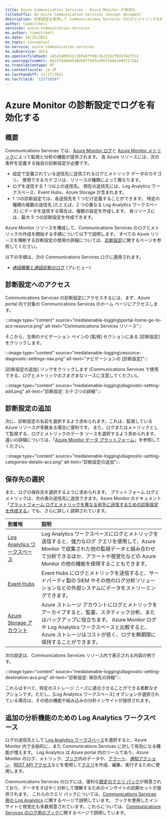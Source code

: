 ```yaml
---
title: Azure Communication Services - Azure Monitor の有効化
titleSuffix: An Azure Communication Services concept document
description: 診断設定を使用して Communications Services のログとメトリックを構成します。
author: timmitchell
services: azure-communication-services
ms.author: timmitchell
ms.date: 10/25/2021
ms.topic: conceptual
ms.service: azure-communication-services
ms.subservice: data
ms.openlocfilehash: 145e5d09552c39fe6ff69c3b22152f8357427fc2
ms.sourcegitcommit: 0415f4d064530e0d7799fe295f1d8dc003f17202
ms.translationtype: HT
ms.contentlocale: ja-JP
ms.lasthandoff: 11/17/2021
ms.locfileid: "132716507"
---
```

# <a name="enable-logs-via-diagnostic-settings-in-azure-monitor"></a>Azure Monitor の診断設定でログを有効化する

## <a name="overview"></a>概要

Communications Services では、[Azure Monitor ログ](../../../azure-monitor/logs/data-platform-logs.md)と [Azure Monitor メトリック](../../../azure-monitor/essentials/data-platform-metrics.md)によって監視と分析の機能が提供されます。 各 Azure リソースには、次の条件を定義する独自の診断設定が必要です。

- 設定で定義されている送信先に送信されるログとメトリック データのカテゴリ。 使用できるカテゴリは、リソースの種類によって異なります。
- ログを送信する 1 つ以上の送信先。 現在の送信先には、Log Analytics ワークスペース、Event Hubs、Azure Storage が含まれます。
- 1 つの診断設定では、各送信先を 1 つだけ定義することができます。 特定の種類の複数の送信先 (たとえば、2 つの異なる Log Analytics ワークスペース) にデータを送信する場合は、複数の設定を作成します。 各リソースには、最大 5 つの診断設定を作成できます。

Azure Monitor リソースを構成して、Communications Services のログとメトリックの作成を開始する手順について以下で説明します。 すべての Azure リソースを横断する診断設定の使用の詳細については、[診断設定](../../../azure-monitor/essentials/diagnostic-settings.md)に関するページを参照してください。

以下の手順は、次の Communications Services ログに適用されます。

- [通話概要と通話診断のログ](call-logs-azure-monitor.md) (プレビュー)

## <a name="access-diagnostic-settings"></a>診断設定へのアクセス

Communications Services の診断設定にアクセスするには、まず、Azure portal 内で対象の Communications Services のホーム ページにアクセスします。

:::image type="content" source="media\enable-logging\portal-home-go-to-acs-resource.png" alt-text="Communications Services リソース":::

そこから、左側のナビゲーション ペインの [監視] セクションにある [診断設定] をクリックします。

:::image type="content" source="media\enable-logging\resource-diagnostic-settings-nav.png" alt-text="ナビゲーションの [診断設定]":::

[診断設定の追加] リンクをクリックします (Communications Services で使用できる、ログとメトリックのさまざまなソースに注意してください)。

:::image type="content" source="media\enable-logging\diagnostic-setting-add.png" alt-text="診断設定: カテゴリの詳細":::

## <a name="adding-a-diagnostic-setting"></a>診断設定の追加

次に、診断設定の名前を選択するよう求められます。これは、監視している Azure リソースが多数ある場合に便利です。 また、ログまたはメトリックとして監視する、ログとメトリックのデータ ソースを選択するよう求められます。 違いの詳細については、「[Azure Monitor データ プラットフォーム](../../../azure-monitor/data-platform.md)」を参照してください。

:::image type="content" source="media\enable-logging\diagnostic-setting-categories-details-acs.png" alt-text="診断設定の追加":::

## <a name="choose-destinations"></a>保存先の選択

また、ログの保存先を選択するように求められます。 プラットフォーム ログとメトリックは、次の表の送信先に送信できます。Azure Monitor のドキュメント「[プラットフォーム ログとメトリックを異なる宛先に送信するための診断設定を作成する](../../../azure-monitor/essentials/diagnostic-settings.md?tabs=CMD)」でも、さらに詳しく説明されています。

| 到着地 | 説明 |
|:------------|:------------|
| [Log Analytics ワークスペース](../../../azure-monitor/logs/design-logs-deployment.md) | Log Analytics ワークスペースにログとメトリックを送信すると、強力なログ クエリを使用して、Azure Monitor で収集された他の監視データと組み合わせて分析できるほか、アラートや視覚化などの Azure Monitor の他の機能を使用することもできます。 |
| [Event Hubs](../../../event-hubs/index.yml) | Event Hubs にログとメトリックを送信すると、サードパーティ製の SIEM やその他のログ分析ソリューションなどの外部システムにデータをストリーミングできます。 |
| [Azure Storage アカウント](../../../storage/blobs/index.yml) | Azure ストレージ アカウントにログとメトリックをアーカイブすると、監査、スタティック分析、またはバックアップに役立ちます。 Azure Monitor ログや Log Analytics ワークスペースと比較すると、Azure ストレージはコストが低く、ログを無期限に保持することができます。 |

次の設定は、Communications Services リソース内で表示される内容の例です。

:::image type="content" source="media\enable-logging\diagnostic-setting-destination-acs.png" alt-text="診断設定: 保存先の詳細":::

これらはすべて、特定のストレージ ニーズに適合させることができる柔軟なオプションです。ただし、[Log Analytics ワークスペース] オプションが選択されている場合は、その他の機能や組み込みの分析インサイトが提供されます。

## <a name="log-analytics-workspace-for-additional-analytics-features"></a>追加の分析機能のための Log Analytics ワークスペース

ログの送信先として [Log Analytics ワークスペース](../../../azure-monitor/logs/log-analytics-overview.md)を選択すると、Azure Monitor 内で全般的に、また Communications Services に対して有効になる機能が増えます。 Log Analytics は Azure portal 内のツールであり、Azure Monitor のログ、メトリック、[ブック](../../../azure-monitor/visualize/workbooks-overview.md)内のデータや、[アラート](../../../azure-monitor/alerts/alerts-log.md)、[通知アクション](../../../azure-monitor/alerts/action-groups.md)、[REST API アクセス](https://dev.loganalytics.io/)などを使用して[クエリ](../../../azure-monitor/logs/queries.md)を作成、編集、実行するために使用します。

Communications Services のログには、便利な[既定のクエリ パック](../../../azure-monitor/logs/query-packs.md#default-query-pack)が用意されており、データをすばやく分析して理解するためのインサイトの初期セットが提供されます。 これらのクエリ パックについては、[Communications Services 用の Log Analytics](log-analytics.md) に関するページで説明しています。 ブックを使用したインサイトと視覚化も多数用意されています。これらについては、[Communications Services のログ用のブック](insights.md)に関するページで説明しています。